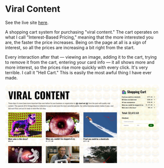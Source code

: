 # Viral Content

See the live site [here](https://thischrisblack.github.io/viral-content/).

A shopping cart system for purchasing "viral content." The cart operates on what I call "Interest-Based Pricing," meaning that the more interested you are, the faster the price increases. Being on the page at all is a sign of interest, so all the prices are increasing a bit right from the start. 

Every interaction after that — viewing an image, adding it to the cart, trying to remove it from the cart, entering your card info — it all shows more and more interest, so the prices rise more quickly with every click. It's very terrible. I call it "Hell Cart." This is easily the most awful thing I have ever made.

![Viral Content](./src/img/screenshot.JPG)
